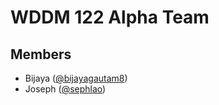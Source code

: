 # WDDM 122 Alpha Team

## Members
- Bijaya ([@bijayagautam8](http://github.com/bijayagautam8))
- Joseph ([@sephlao](http://github.com/sephlao))
